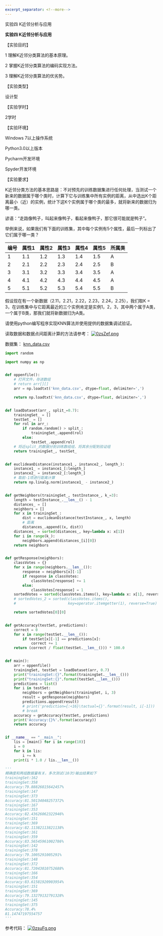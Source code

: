 ```yaml
---
excerpt_separator: <!--more-->
---
```


 实验四  K近邻分析与应用
<!--more-->

**实验四 K近邻分析与应用**

【实验目的】

1 理解K近邻分类算法的基本原理。

2 掌握K近邻分类算法的编码实现方法。

3 理解K近邻分类算法的优劣势。

【实验类型】

设计型

【实验学时】

2学时

【实验环境】

Windows 7以上操作系统

Python3.0以上版本

Pycharm开发环境

Spyder开发环境

【实验要求】

K近邻分类方法的基本思路是：不对预先的训练数据集进行任何处理，当测试一个新来的数据属于哪个类时，计算下它与训练集中所有实例的距离，从中选出K个距离最小（近）的实例，统计下这K个实例属于哪个类的最多，就将新来的数据归为哪一类。

谚语：“走路像鸭子，叫起来像鸭子，看起来像鸭子，那它很可能就是鸭子”。

举例来说，如果我们有下面的训练集，其中每个实例有5个属性，最后一列标出了它们属于哪一类？

| 编号 | 属性1 | 属性2 | 属性3 | 属性4 | 属性5 | 所属类 |
|------|-------|-------|-------|-------|-------|--------|
| 1    | 1.1   | 1.2   | 1.3   | 1.4   | 1.5   | A      |
| 2    | 2.1   | 2.2   | 2.3   | 2.4   | 2.5   | B      |
| 3    | 3.1   | 3.2   | 3.3   | 3.4   | 3.5   | A      |
| 4    | 4.1   | 4.2   | 4.3   | 4.4   | 4.5   | A      |
| 5    | 5.1   | 5.2   | 5.3   | 5.4   | 5.5   | B      |

假设现在有一个新数据（2.11，2.21，2.22，2.23，2.24，2.25），我们取K =
3，在训练集中与它距离最近的三个实例肯定是实例1，2，3，其中两个属于A类，一个属于B类，那我们就将新数据归为A类。

请使用python编写程序实现KNN算法并使用提供的数据集调试验证。

读取数据和数据点间距离计算的方法请参考：
[![0zsZef.png](https://s1.ax1x.com/2020/10/19/0zsZef.png)](https://imgchr.com/i/0zsZef)


数据集：
<a  href="https://github.com/xx025/xx025.github.com/tree/master/assets/file/2020-10-19">knn_data.csv</a> 
```python
import random

import numpy as np


def oppenfile():
    # 打开文件，存进数组
    # return arr[][]
    arr = np.loadtxt('knn_data.csv', dtype=float, delimiter=',')

    return np.loadtxt('knn_data.csv', dtype=float, delimiter=',')


def loadDataset(arr_, split_=0.7):
    trainingSet_ = []
    testSet_ = []
    for rol in arr_:
        if random.random() > split_:
            trainingSet_.append(rol)
        else:
            testSet_.append(rol)
    # 将近split_的数据分到训练数组组，将其余分配到验证组
    return trainingSet_, testSet_


def euclideanDistance(instance1_, instance2_, length_):
    instance1_ = instance1_[:length_]
    instance2_ = instance2_[:length_]
    # 取前-1项进行距离计算
    return np.linalg.norm(instance1_ - instance2_)


def getNeighbors(trainingSet_, testInstance_, k_=3):
    length = testInstance_.__len__() - 1
    distances_ = []
    neighbors = []
    for x in trainingSet_:
        dist = euclideanDistance(testInstance_, x, length)
        # 距离
        distances_.append((x, dist))
    distances_ = sorted(distances_, key=lambda x: x[1])
    for i in range(k_):
        neighbors.append(distances_[i][0])
    return neighbors


def getResponse(neighbors):
    classVotes = {}
    for x in range(neighbors.__len__()):
        response = neighbors[x][-1]
        if response in classVotes:
            classVotes[response] += 1
        else:
            classVotes[response] = 1
    sortedVotes = sorted(classVotes.items(), key=lambda x: x[1], reverse=True)
    # sortedVotes_2 = sorted(classVotes.items(),
    #                        key=operator.itemgetter(1), reverse=True)

    return sortedVotes[0][0]


def getAccuracy(testSet, predictions):
    correct = 0
    for x in range(testSet.__len__()):
        if testSet[x][-1] == predictions[x]:
            correct += 1
    return (correct / float(testSet.__len__())) * 100.0


def main():
    arr = oppenfile()
    trainingSet, testSet = loadDataset(arr, 0.7)
    print("trainingSet:{}".format(trainingSet.__len__()))
    print("trainingSet:{}".format(testSet.__len__()))
    predictions = list()
    for i in testSet:
        neighbors = getNeighbors(trainingSet, i, 3)
        result = getResponse(neighbors)
        predictions.append(result)
        # print('prediction={:<16}\tactual={}'.format(result, i[-1]))
        # break
    accuracy = getAccuracy(testSet, predictions)
    print('Accuracy:{}%'.format(accuracy))
    return accuracy


if __name__ == "__main__":
    lis = [main() for i in range(10)]
    i = 0
    for k in lis:
        i += k
    print(i * 1.0 / lis.__len__())

'''
精确度和两组数据量有关，多次测试(10次)输出结果如下
trainingSet:162
trainingSet:358
Accuracy:79.88826815642457%
trainingSet:147
trainingSet:373
Accuracy:81.50134048257372%
trainingSet:167
trainingSet:353
Accuracy:82.43626062322946%
trainingSet:151
trainingSet:369
Accuracy:82.11382113821138%
trainingSet:161
trainingSet:359
Accuracy:83.56545961002786%
trainingSet:142
trainingSet:378
Accuracy:79.1005291005291%
trainingSet:148
trainingSet:372
Accuracy:81.72043010752688%
trainingSet:166
trainingSet:354
Accuracy:83.61581920903954%
trainingSet:151
trainingSet:369
Accuracy:79.13279132791328%
trainingSet:145
trainingSet:375
Accuracy:78.4%
81.14747197554757
'''
```

参考代码：
[![0zsuFg.png](https://s1.ax1x.com/2020/10/19/0zsuFg.png)](https://imgchr.com/i/0zsuFg)

